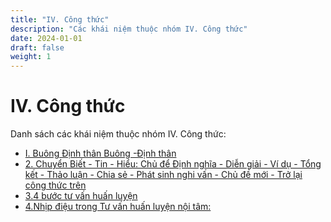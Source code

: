 ```yaml
---
title: "IV. Công thức"
description: "Các khái niệm thuộc nhóm IV. Công thức"
date: 2024-01-01
draft: false
weight: 1
---
```


# IV. Công thức

Danh sách các khái niệm thuộc nhóm IV. Công thức:

- [I. Buông Định thân Buông -Định thân](i-buông-định-thân-buông-định-thân)
- [2. Chuyển Biết - Tin - Hiểu: Chủ để Định nghĩa - Diễn giải - Ví dụ - Tổng kết - Thảo luận - Chia sẻ - Phát sinh nghi vấn - Chủ đề mới - Trở lại công thức trên](chuyển-biết-tin-hiểu-chủ-để-định-nghĩa-diễn-giải-ví-dụ-tổng-kết-thảo-luận-chia-sẻ-phát-sinh-nghi-vấn-chủ-đề-mới-trở-lại-công-thức-trên)
- [3.4 bước tư vấn huấn luyện](4-bước-tư-vấn-huấn-luyện)
- [4.Nhịp điệu trong Tư vấn huấn luyện nội tâm:](nhịp-điệu-trong-tư-vấn-huấn-luyện-nội-tâm)
